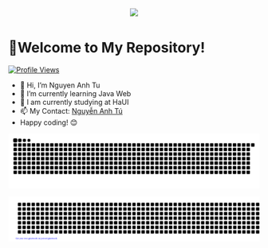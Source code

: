 
<h1 align="center">
  <a href="https://git.io/typing-svg" style="color: #ff0000; font-family: 'Arial', sans-serif;">
    <img src="https://readme-typing-svg.herokuapp.com/?lines=Nguyen+Anh+Tu;Nice+to+meet+you+%F0%9F%91%8B&center=true&size=35">
  </a>
</h1>


# 👋Welcome to My Repository!
[![Profile Views](https://komarev.com/ghpvc/?username=anhtunguyen1415)](https://github.com/anhtunguyen1415)
- 👋 Hi, I’m Nguyen Anh Tu
- 👀 I’m currently learning Java Web
- 🌱 I am currently studying at HaUI
- 📫 My Contact: [Nguyễn Anh Tú](https://www.facebook.com/NguyenAnhTu002)
- Happy coding! 😊

<img src="./github-contribution-grid-snake.svg">

![gitartwork](gitartwork.svg)
